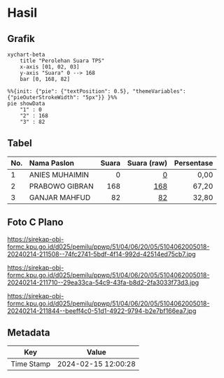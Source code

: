 # Hasil

## Grafik

```mermaid
xychart-beta
    title "Perolehan Suara TPS"
    x-axis [01, 02, 03]
    y-axis "Suara" 0 --> 168
    bar [0, 168, 82]
```

```mermaid
%%{init: {"pie": {"textPosition": 0.5}, "themeVariables": {"pieOuterStrokeWidth": "5px"}} }%%
pie showData
    "1" : 0
    "2" : 168
    "3" : 82
```

## Tabel

| No. | Nama Paslon    | Suara | Suara (raw) | Persentase |
|:--- |:-------------- | -----:| -----------:| ----------:|
| 1   | ANIES MUHAIMIN | 0     | [0][p-1]    | 0,00       |
| 2   | PRABOWO GIBRAN | 168   | [168][p-2]  | 67,20      |
| 3   | GANJAR MAHFUD  | 82    | [82][p-3]   | 32,80      |


[p-1]: https://github.com/gigit-pemilu/pemilu-2024-51-bali/blob/main/pilpres/hitung-suara/sub/51-bali/sub/04-gianyar/sub/06-tegallalang/sub/2005-pupuan/sub/018-tps/sub/paslon-1.txt
[p-2]: https://github.com/gigit-pemilu/pemilu-2024-51-bali/blob/main/pilpres/hitung-suara/sub/51-bali/sub/04-gianyar/sub/06-tegallalang/sub/2005-pupuan/sub/018-tps/sub/paslon-2.txt
[p-3]: https://github.com/gigit-pemilu/pemilu-2024-51-bali/blob/main/pilpres/hitung-suara/sub/51-bali/sub/04-gianyar/sub/06-tegallalang/sub/2005-pupuan/sub/018-tps/sub/paslon-3.txt

## Foto C Plano

https://sirekap-obj-formc.kpu.go.id/d025/pemilu/ppwp/51/04/06/20/05/5104062005018-20240214-211508--74fc2741-5bdf-4f14-992d-42514ed75cb7.jpg

https://sirekap-obj-formc.kpu.go.id/d025/pemilu/ppwp/51/04/06/20/05/5104062005018-20240214-211710--29ea33ca-54c9-43fa-b8d2-2fa3033f73d3.jpg

https://sirekap-obj-formc.kpu.go.id/d025/pemilu/ppwp/51/04/06/20/05/5104062005018-20240214-211844--beeff4c0-51d1-4922-9794-b2e7bf166ea7.jpg


## Metadata

| Key        | Value               |
| ---------- | ------------------- |
| Time Stamp | 2024-02-15 12:00:28 |



